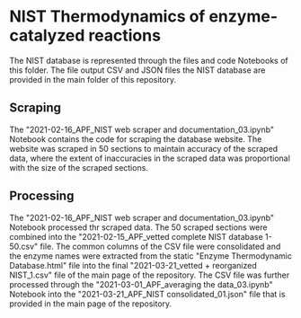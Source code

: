# NIST Thermodynamics of enzyme-catalyzed reactions
The NIST database is represented through the files and code Notebooks of this folder. The file output CSV and JSON files the NIST database are provided in the main folder of this repository.

## Scraping
The "2021-02-16_APF_NIST web scraper and documentation_03.ipynb" Notebook contains the code for scraping the database website. The website was scraped in 50 sections to maintain accuracy of the scraped data, where the extent of inaccuracies in the scraped data was proportional with the size of the scraped sections. 

## Processing
The "2021-02-16_APF_NIST web scraper and documentation_03.ipynb" Notebook processed thr scraped data. The 50 scraped sections were combined into the "2021-02-15_APF_vetted complete NIST database 1-50.csv" file. The common columns of the CSV file were consolidated and the enzyme names were extracted from the static "Enzyme Thermodynamic Database.html" file into the final "2021-03-21_vetted + reorganized NIST_1.csv" file of the main page of the repository. The CSV file was further processed through the "2021-03-01_APF_averaging the data_03.ipynb" Notebook into the "2021-03-21_APF_NIST consolidated_01.json" file that is provided in the main page of the repository. 
